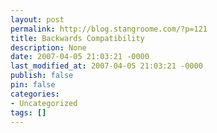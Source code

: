 ```yaml
---
layout: post
permalink: http://blog.stangroome.com/?p=121
title: Backwards Compatibility
description: None
date: 2007-04-05 21:03:21 -0000
last_modified_at: 2007-04-05 21:03:21 -0000
publish: false
pin: false
categories:
- Uncategorized
tags: []
---
```

<![CDATA[

At work we are currently developing a suite of applications that are expected to work on Windows XP and, I assume, eventually Windows Vista. The entire development team refreshed their workstations just after Vista went RTM and was available to MSDN subscribers. At the time Visual Studio 2005 wasn't fully supported in Vista and there were too many unknowns so an executive decision was made to stay with XP on the dev machines. I feel it was the right decision at the time.

However, there was one particular reason for staying with XP that I wasn't sure I could agree with. There was a concern that by developing under Vista we might lose touch with XP and find ourselves developing a product that has accidentally used facilities only available in Vista or that differ in Vista. The result, of course, is that we may lose compatibility with XP and discover the problem too late in development to solve it without large time, effort, or cost consequences.

I have decided to use my blog as a place of discussion for reasons why this concern is, or is not, valid. My bias is that the concern is unnecessary but I invite comments on anything I haven't considered.

#### Acceptance Testing

For each iteration of a product that we produce it goes to our testers to find bugs and usability issues before it can be considering for release. Our testers utilise a clean Windows XP environment inside Virtual PC to perform the suite of tests against the product. Any problems in our software that are specific to XP should be picked up here.

#### Visual Studio Limitations

Visual Studio 2005 was released well before Windows Vista was close to completion. As a result the IDE itself is not aware of any new features in Vista. In fact, it doesn't even fully support all the features introduced in Windows XP, one aspect that comes to mind is correct rendering of 32-bit icons. Any Vista specific features that are used will have be done so explicitly and presumably with prior consideration.

#### Framework 3.0

The new .NET Framework 3.0 features are included out of the box in Vista. Updates have been released for Visual Studio 2005 to provide project items and designers for the new WPF, WCF, and WWF components. However, just as we need to ensure that our XP clients need to install .NET Framework 2.0, version 3.0 is supported on XP and Server 2003, and is redistributable via the same methods as 2.0.

#### Features Lost

One of the primary focuses of Windows Vista has been to improve security. Many popular applications have required (or still require) an update to support Vista due to a change in the operating system's default behaviour. I believe there is a greater risk of utilising a Windows XP feature that will break under Vista because security has been tightened or the feature has been removed altogether (anyone still using WinHelp?).

#### Practice

With these points in mind I am in the process of building a Vista 64-bit development machine for the home office. With this configuration I intend to experience first hand what issues there are in terms of application compatibility and problems with the development process itself. Anything I find along the way that supports or disproves my beliefs above will help to decide when the development team should migrate to Vista, if at all.

If you have any experiences yourself with this situation I would appreciate your input.

]]>
